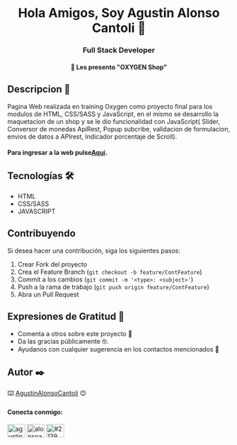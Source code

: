 <h1 align="center">Hola Amigos, Soy Agustin Alonso Cantoli 👋</h1>

<h3 align="center">Full Stack Developer</h3>

<h4 align="center">🔭 Les presento "OXYGEN Shop"</h4>


## Descripcion 📖

Pagina Web realizada en training Oxygen como proyecto final para los modulos de HTML, CSS/SASS y JavaScript, en el mismo se desarrollo la maquetacion de un
shop y se le dio funcionalidad con JavaScript( Slider, Conversor de monedas ApiRest, Popup subcribe, validacion de formulacion, envios de datos a APIrest,
Indicador porcentaje de Scroll).
<h4>Para ingresar a la web pulse<a href="https://oxygenshop-aac.netlify.app">Aqui</a>.</h4>

## Tecnologías 🛠️

- HTML
- CSS/SASS
- JAVASCRIPT


## Contribuyendo

Si desea hacer una contribución, siga los siguientes pasos:
1. Crear Fork del proyecto
2. Crea el Feature Branch (`git checkout -b feature/ContFeature`)
3. Commit a los cambios (`git commit -m '<type>: <subject>'`)
4. Push a la rama de trabajo (`git push origin feature/ContFeature`)
5. Abra un Pull Request


## Expresiones de Gratitud 🎁

* Comenta a otros sobre este proyecto 📢 
* Da las gracias públicamente 🤓.
* Ayudanos con cualquier sugerencia en los contactos mencionados 📢
## Autor ✒️
⌨️ [AgustinAlonsoCantoli](https://github.com/agustinalonsocantoli) 😊
<h4 align="left">Conecta conmigo:</h4>
<p align="left">
<a href="https://linkedin.com/in/agustinalonsocantoli" target="blank"><img align="center" src="https://raw.githubusercontent.com/rahuldkjain/github-profile-readme-generator/master/src/images/icons/Social/linked-in-alt.svg" alt="agustinalonsocantoli" height="30" width="40" /></a>
<a href="https://instagram.com/alonsoagus_" target="blank"><img align="center" src="https://raw.githubusercontent.com/rahuldkjain/github-profile-readme-generator/master/src/images/icons/Social/instagram.svg" alt="alonsoagus_" height="30" width="40" /></a>
<a href="https://discord.gg/#2139" target="blank"><img align="center" src="https://raw.githubusercontent.com/rahuldkjain/github-profile-readme-generator/master/src/images/icons/Social/discord.svg" alt="#2139" height="30" width="40" /></a>
</p>
